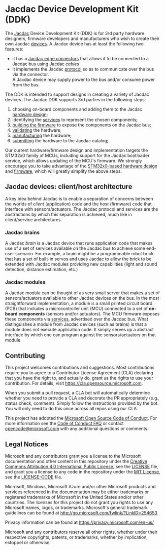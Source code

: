 # Jacdac Device Development Kit (DDK)

The [Jacdac](https://aka.ms/jacdac) Device Development Kit (DDK) is for 3rd party hardware designers, firmware developers and manufacturers who wish to create their own Jacdac [devices](https://microsoft.github.io/jacdac-docs/devices/). A Jacdac device has at least the following two features:
- it has a [Jacdac edge connectors](./connector) that allows it to be connected to a Jacdac bus using Jacdac _cables_
- it implements the Jacdac [protocol](https://microsoft.github.io/jacdac-docs/reference/protocol/) so as to communicate over the bus via the connector.  
A Jacdac device may supply power to the bus and/or consume power from the bus. 

The DDK is intended to support designs in creating a variety of Jacdac devices. 
The Jacdac DDK supports 3rd parties in the following steps:
1.	choosing on-board components and adding them to the Jacdac [hardware design](./design);
2.	identifying the [services](https://microsoft.github.io/jacdac-docs/services/) to represent the chosen components;
3.	[building the firmware](https://github.com/microsoft/jacdac-stm32x0) to expose the components on the Jacdac bus;
4.	[validating](./validation) the hardware;
5.	[manufacturing](./manufacture) the hardware;
6.	[submitting](./submission) the hardware to the Jacdac catalog;  

Our current hardware/firmware design and implementation targets the STM32x0 family of MCUs, including support for the Jacdac bootloader service, which allows updating of the MCU's firmware. We strongly encourage you to take advantage of the [STM32x0-based hardware design](./design) and [firmware](https://github.com/microsoft/jacdac-stm32x0), which will greatly simplify the above steps.

## Jacdac devices: client/host architecture

A key idea behind Jacdac is to enable a separation of concerns between the worlds of _client_ (application) code and the _host_ (firmware) code that interface with sensors/actuators. The Jacdac protocol and services are the abstractions by which this separation is achieved, much like in client/service architectures. 

### Jacdac brains

A Jacdac _brain_ is a Jacdac device that runs application code that makes use of a set of services available on the Jacdac bus to achieve some end-user scenario.  For example, a brain might be a programmable robot brick that has a set of built-in servos and uses Jacdac to allow the brick to be extended with Jacdac modules providing new capabilities (light and sound detection, distance estimation, etc.)

### Jacdac modules

A Jacdac _module_ can be thought of as very small server that makes a set of sensors/actuators available to other Jacdac devices on the bus. In the most straightforward implementation, a module is a small printed circuit board (PCB) that includes a microcontroller unit (MCU) connected to a set of **on-board components** (sensors and/or actuators). The MCU firmware exposes these components via [services](https://microsoft.github.io/jacdac-docs/services/), advertised over the Jacdac bus.  What distinguishes a module from Jacdac devices (such as brains) is that a module does not execute application code. It simply serves up a abstract interface by which one can program against the sensors/actuators on that module.  

## Contributing

This project welcomes contributions and suggestions.  Most contributions require you to agree to a
Contributor License Agreement (CLA) declaring that you have the right to, and actually do, grant us
the rights to use your contribution. For details, visit https://cla.opensource.microsoft.com.

When you submit a pull request, a CLA bot will automatically determine whether you need to provide
a CLA and decorate the PR appropriately (e.g., status check, comment). Simply follow the instructions
provided by the bot. You will only need to do this once across all repos using our CLA.

This project has adopted the [Microsoft Open Source Code of Conduct](https://opensource.microsoft.com/codeofconduct/).
For more information see the [Code of Conduct FAQ](https://opensource.microsoft.com/codeofconduct/faq/) or
contact [opencode@microsoft.com](mailto:opencode@microsoft.com) with any additional questions or comments.

## Legal Notices

Microsoft and any contributors grant you a license to the Microsoft documentation and other content
in this repository under the [Creative Commons Attribution 4.0 International Public License](https://creativecommons.org/licenses/by/4.0/legalcode),
see the [LICENSE](LICENSE) file, and grant you a license to any code in the repository under the [MIT License](https://opensource.org/licenses/MIT), see the
[LICENSE-CODE](LICENSE-CODE) file.

Microsoft, Windows, Microsoft Azure and/or other Microsoft products and services referenced in the documentation
may be either trademarks or registered trademarks of Microsoft in the United States and/or other countries.
The licenses for this project do not grant you rights to use any Microsoft names, logos, or trademarks.
Microsoft's general trademark guidelines can be found at http://go.microsoft.com/fwlink/?LinkID=254653.

Privacy information can be found at https://privacy.microsoft.com/en-us/

Microsoft and any contributors reserve all other rights, whether under their respective copyrights, patents,
or trademarks, whether by implication, estoppel or otherwise.
